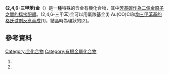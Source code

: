 **(2,4,6-三甲苯)金**（）是一種特殊的含金有機化合物，其中[芳基碳作為二個金原子之間的](https://zh.wikipedia.org/wiki/芳基 "wikilink")[橋接配體](../Page/橋接配體.md "wikilink")。(2,4,6-三甲苯)金可以用氯羰基金(I)
Au(CO)Cl和[均三甲苯基的](../Page/均三甲苯.md "wikilink")[格氏试剂反應而成](../Page/格氏试剂.md "wikilink")\[1\]，結晶時為環狀的\[2\]。

## 參考資料

[Category:金化合物](https://zh.wikipedia.org/wiki/Category:金化合物 "wikilink")
[Category:有機金屬化合物](https://zh.wikipedia.org/wiki/Category:有機金屬化合物 "wikilink")

1.

2.